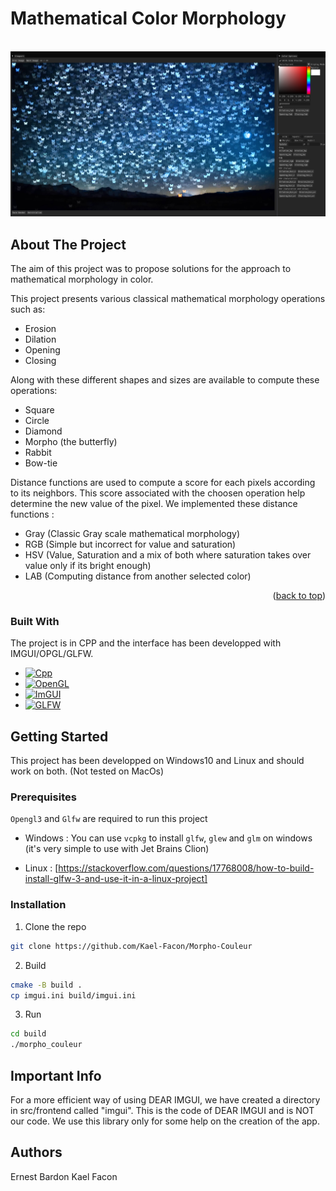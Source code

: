 <a id="readme-top"></a>
# Mathematical Color Morphology

<br />
<div align="center">
  <a href="https://github.com/Kael-Facon/Morpho-Couleur/">
    <img src="data/morpho_color.webp" alt="Morpho-Color"> <!-- width="80" height="80"> -->
  </a>
</div>

<!-- ABOUT THE PROJECT -->
## About The Project

The aim of this project was to propose solutions for the approach to mathematical morphology in color.

This project presents various classical mathematical morphology operations such as:
* Erosion
* Dilation
* Opening
* Closing

Along with these different shapes and sizes are available to compute these operations:
* Square
* Circle
* Diamond
* Morpho (the butterfly)
* Rabbit
* Bow-tie

Distance functions are used to compute a score for each pixels according to its neighbors. This score associated with the choosen operation help determine the new value of the pixel.
We implemented these distance functions :
* Gray (Classic Gray scale mathematical morphology)
* RGB (Simple but incorrect for value and saturation)
* HSV (Value, Saturation and a mix of both where saturation takes over value only if its bright enough)
* LAB (Computing distance from another selected color)

<p align="right">(<a href="#readme-top">back to top</a>)</p>

### Built With

The project is in CPP and the interface has been developped with IMGUI/OPGL/GLFW.
* [![Cpp][Cpp.cpp]][Cpp-url]
* [![OpenGL][OP.GL]][OPGL-url]
* [![ImGUI][IM.GUI]][IMGUI-url]
* [![GLFW][GL.FW]][GLFW-url]

## Getting Started

This project has been developped on Windows10 and Linux and should work on both. (Not tested on MacOs)

### Prerequisites

`Opengl3` and `Glfw` are required to run this project

* Windows :
You can use `vcpkg` to install `glfw`, `glew` and `glm` on windows (it's very simple to use with Jet Brains Clion)

* Linux :
[https://stackoverflow.com/questions/17768008/how-to-build-install-glfw-3-and-use-it-in-a-linux-project]

### Installation

1. Clone the repo
```sh
git clone https://github.com/Kael-Facon/Morpho-Couleur
```

2. Build
```sh
cmake -B build .
cp imgui.ini build/imgui.ini
```

3. Run
``` sh
cd build
./morpho_couleur
```

## Important Info

For a more efficient way of using DEAR IMGUI, we have created a directory in src/frontend called "imgui". This is the code of DEAR IMGUI and is NOT our code. We use this library only for some help on the creation of the app.

<!-- AUTHORS -->
## Authors
Ernest Bardon
Kael Facon

<!-- MARKDOWN LINKS & IMAGES -->
<!--5586a6-->
[OP.GL]: https://img.shields.io/badge/opengl-FFFFFF?logo=opengl&style=for-the-badge
[OPGL-url]: https://opengl.org/

[Cpp.cpp]: https://img.shields.io/badge/c++-00599C?logo=c%2B%2B&style=for-the-badge
[Cpp-url]: https://www.cppreference.com/

[IM.GUI]: https://img.shields.io/badge/IMGUI-151617?logo=imgui&style=for-the-badge&logoColor=white
[IMGUI-url]: https://github.com/ocornut/imgui

[GL.FW]: https://img.shields.io/badge/GLFW-ff9a29?logo=glfw&style=for-the-badge
[GLFW-url]: https://glfw.org/
